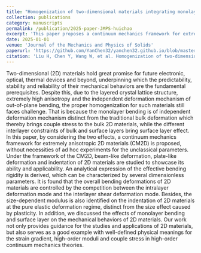 ```yaml
---
title: "Homogenization of two-dimensional materials integrating monolayer bending and surface layer effects"
collection: publications
category: manuscripts
permalink: /publication/2025-paper-JMPS-huichao
excerpt: 'This paper proposes a continuum mechanics framework for extremely anisotropic 2D materials (CM2D) by considering monolayer bending and surface layer effects.'
date: 2025-01-01
venue: 'Journal of the Mechanics and Physics of Solids'
paperurl: 'https://github.com/YanChen32/yanchen32.github.io/blob/master/files/papers/2025-01-JMPS-Homogenization%20of%20two-dimensional%20materials%20integrating%20monolayer%20bending%20and%20surface%20layer%20effects.pdf'
citation: 'Liu H, Chen Y, Wang W, et al. Homogenization of two-dimensional materials integrating monolayer bending and surface layer effects[J]. Journal of the Mechanics and Physics of Solids, 2025, 194: 105911.'
---
```


Two-dimensional (2D) materials hold great promise for future electronic, optical, thermal devices and beyond, underpinning which the predictability, stability and reliability of their mechanical behaviors are the fundamental prerequisites. Despite this, due to the layered crystal lattice structure, extremely high anisotropy and the independent deformation mechanism of out-of-plane bending, the proper homogenization for such materials still faces challenge. That is because the monolayer bending is of independent deformation mechanism distinct from the traditional bulk deformation which thereby brings couple stress to the bulk 2D materials, while the different interlayer constraints of bulk and surface layers bring surface layer effect. In this paper, by considering the two effects, a continuum mechanics framework for extremely anisotropic 2D materials (CM2D) is proposed, without necessities of ad hoc experiments for the unclassical parameters. Under the framework of the CM2D, beam-like deformation, plate-like deformation and indentation of 2D materials are studied to showcase its ability and applicability. An analytical expression of the effective bending rigidity is derived, which can be characterized by several dimensionless parameters. It is found that the overall bending deformations of 2D materials are controlled by the competition between the intralayer deformation mode and the interlayer shear deformation mode. Besides, the size-dependent modulus is also identified on the indentation of 2D materials at the pure elastic deformation regime, distinct from the size effect caused by plasticity. In addition, we discussed the effects of monolayer bending and surface layer on the mechanical behaviors of 2D materials. Our work not only provides guidance for the studies and applications of 2D materials, but also serves as a good example with well-defined physical meanings for the strain gradient, high-order moduli and couple stress in high-order continuum mechanics theories.
